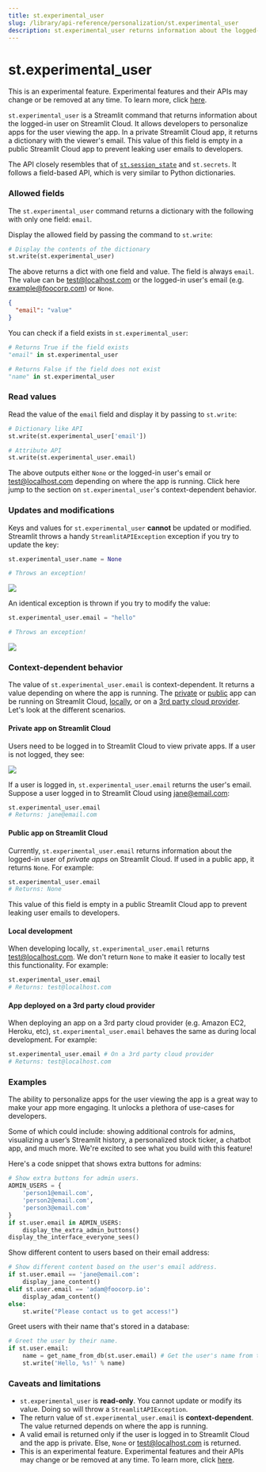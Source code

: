 ```yaml
---
title: st.experimental_user
slug: /library/api-reference/personalization/st.experimental_user
description: st.experimental_user returns information about the logged-in user of private apps on Streamlit Cloud.
---
```


# st.experimental_user

<Important>

This is an experimental feature. Experimental features and their APIs may change or be removed at any time. To learn more, click [here](/library/advanced-features/prerelease#beta-and-experimental-features).

</Important>

`st.experimental_user` is a Streamlit command that returns information about the logged-in user on Streamlit Cloud. It allows developers to personalize apps for the user viewing the app. In a private Streamlit Cloud app, it returns a dictionary with the viewer's email. This value of this field is empty in a public Streamlit Cloud app to prevent leaking user emails to developers.

The API closely resembles that of [`st.session_state`](/library/api-reference/session-state) and `st.secrets`. It follows a field-based API, which is very similar to Python dictionaries.

### Allowed fields

The `st.experimental_user` command returns a dictionary with the following with only one field: `email`.

Display the allowed field by passing the command to `st.write`:

```python
# Display the contents of the dictionary
st.write(st.experimental_user)
```

The above returns a dict with one field and value. The field is always `email`. The value can be test@localhost.com or the logged-in user's email (e.g. example@foocorp.com) or `None`.

```json
{
  "email": "value"
}
```

You can check if a field exists in `st.experimental_user`:

```python
# Returns True if the field exists
"email" in st.experimental_user

# Returns False if the field does not exist
"name" in st.experimental_user
```

### Read values

Read the value of the `email` field and display it by passing to `st.write`:

```python
# Dictionary like API
st.write(st.experimental_user['email'])

# Attribute API
st.write(st.experimental_user.email)
```

The above outputs either `None` or the logged-in user's email or test@localhost.com depending on where the app is running. Click here jump to the section on `st.experimental_user`'s context-dependent behavior.

### Updates and modifications

Keys and values for `st.experimental_user` **cannot** be updated or modified. Streamlit throws a handy `StreamlitAPIException` exception if you try to update the key:

```python
st.experimental_user.name = None

# Throws an exception!
```

<Image src="/images/st-user-key-exception.png" />

An identical exception is thrown if you try to modify the value:

```python
st.experimental_user.email = "hello"

# Throws an exception!
```

<Image src="/images/st-user-value-exception.png" />

### Context-dependent behavior

The value of `st.experimental_user.email` is context-dependent. It returns a value depending on where the app is running. The [private](#private-app-on-streamlit-cloud) or [public](#public-app-on-streamlit-cloud) app can be running on Streamlit Cloud, [locally](#local-development), or on a [3rd party cloud provider](#app-deployed-on-a-3rd-party-cloud-provider). Let's look at the different scenarios.

#### **Private app on Streamlit Cloud**

Users need to be logged in to Streamlit Cloud to view private apps. If a user is not logged, they see:

<div style={{ maxWidth: '65%', marginBottom: '-1em', marginLeft: '8em' }}>
    <Image src="/images/private-app-access.png" />
</div>

If a user is logged in, `st.experimental_user.email` returns the user's email. Suppose a user logged in to Streamlit Cloud using jane@email.com:

```python
st.experimental_user.email
# Returns: jane@email.com
```

#### **Public app on Streamlit Cloud**

Currently, `st.experimental_user.email` returns information about the logged-in user of _private apps_ on Streamlit Cloud. If used in a public app, it returns `None`. For example:

```python
st.experimental_user.email
# Returns: None
```

This value of this field is empty in a public Streamlit Cloud app to prevent leaking user emails to developers.

#### **Local development**

When developing locally, `st.experimental_user.email` returns test@localhost.com. We don't return `None` to make it easier to locally test this functionality. For example:

```python
st.experimental_user.email
# Returns: test@localhost.com
```

#### **App deployed on a 3rd party cloud provider**

When deploying an app on a 3rd party cloud provider (e.g. Amazon EC2, Heroku, etc), `st.experimental_user.email` behaves the same as during local development. For example:

```python
st.experimental_user.email # On a 3rd party cloud provider
# Returns: test@localhost.com
```

### Examples

The ability to personalize apps for the user viewing the app is a great way to make your app more engaging. It unlocks a plethora of use-cases for developers.

Some of which could include: showing additional controls for admins, visualizing a user’s Streamlit history, a personalized stock ticker, a chatbot app, and much more. We're excited to see what you build with this feature!

Here's a code snippet that shows extra buttons for admins:

```python
# Show extra buttons for admin users.
ADMIN_USERS = {
    'person1@email.com',
    'person2@email.com',
    'person3@email.com'
}
if st.user.email in ADMIN_USERS:
    display_the_extra_admin_buttons()
display_the_interface_everyone_sees()
```

Show different content to users based on their email address:

```python
# Show different content based on the user's email address.
if st.user.email == 'jane@email.com':
    display_jane_content()
elif st.user.email == 'adam@foocorp.io':
    display_adam_content()
else:
    st.write("Please contact us to get access!")
```

Greet users with their name that's stored in a database:

```python
# Greet the user by their name.
if st.user.email:
    name = get_name_from_db(st.user.email) # Get the user's name from the DB.
    st.write('Hello, %s!' % name)
```

### Caveats and limitations

- `st.experimental_user` is **read-only**. You cannot update or modify its value. Doing so will throw a `StreamlitAPIException`.
- The return value of `st.experimental_user.email` is **context-dependent**. The value returned depends on where the app is running.
- A valid email is returned only if the user is logged in to Streamlit Cloud and the app is private. Else, `None` or test@localhost.com is returned.
- This is an experimental feature. Experimental features and their APIs may change or be removed at any time. To learn more, click [here](/library/advanced-features/prerelease#beta-and-experimental-features).

